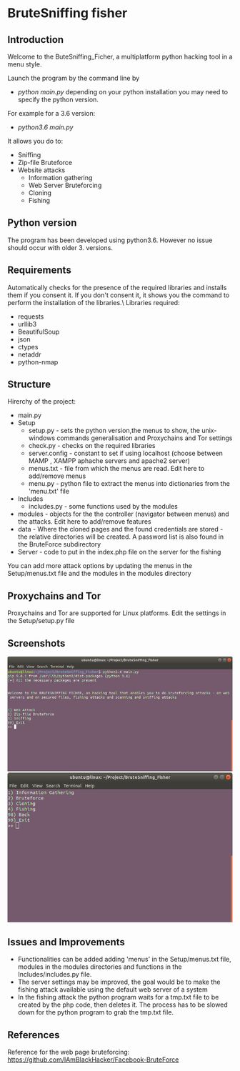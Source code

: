 # BruteSniffing fisher

## Introduction
Welcome to the ButeSniffing_Ficher, a multiplatform python hacking tool in a menu style.</br>

Launch the program by the command line by</br>
* _python main.py_
depending on your python installation you may need to specify the python version.

For example for a 3.6 version:
* _python3.6 main.py_


It allows you do to:
* Sniffing
* Zip-file Bruteforce
* Website attacks
    * Information gathering
    * Web Server Bruteforcing
    * Cloning
    * Fishing

## Python version
The program has been developed using python3.6. However no issue should occur with older 3. versions.

## Requirements
Automatically checks for the presence of the required libraries and installs them if you consent it. If you don't consent it, it shows you the command to perform the installation of the libraries.\\
Libraries required:
* requests
* urllib3
* BeautifulSoup
* json
* ctypes
* netaddr
* python-nmap

## Structure
Hirerchy of the project:
* main.py
* Setup
    * setup.py - sets the python version,the menus to show, the unix-windows commands generalisation and Proxychains and Tor settings
    * check.py - checks on the required libraries
    * server.config - constant to set if using localhost (choose between MAMP , XAMPP aphache servers and apache2 server)
    * menus.txt - file from which the menus are read. Edit here to add/remove menus
    * menu.py - python file to extract the menus into dictionaries from the 'menu.txt' file
* Includes
    * includes.py - some functions used by the modules
* modules - objects for the the controller (navigator between menus) and the attacks. Edit here to add/remove features
* data - Where the cloned pages and the found credentials are stored - the relative directories will be created. A password list is also found in the BruteForce subdirectory
* Server - code to put in the index.php file on the server for the fishing

You can add more attack options by updating the menus in the Setup/menus.txt file and the modules in the modules directory

## Proxychains and Tor
Proxychains and Tor are supported for Linux platforms. Edit the settings in the Setup/setup.py file

## Screenshots

<img src="Screenshot/introMenu.png">
<img src="Screenshot/webAttackMenu.png">

## Issues and Improvements
* Functionalities can be added adding 'menus' in the Setup/menus.txt file, modules in the modules directories and functions in the Includes/includes.py file.
* The server settings may be improved, the goal would be to make the fishing attack available using the default web server of a system
* In the fishing attack the python program waits for a tmp.txt file to be created by the php code, then deletes it. The process has to be slowed down for the python program to grab the tmp.txt file.

## References
Reference for the web page bruteforcing: https://github.com/IAmBlackHacker/Facebook-BruteForce
